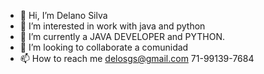 - 👋 Hi, I’m  Delano Silva
- 👀 I’m interested in work with java and python
- 🌱 I’m currently a JAVA DEVELOPER and PYTHON.
- 💞️ I’m looking to collaborate a comunidad
- 📫 How to reach me delosgs@gmail.com 71-99139-7684
